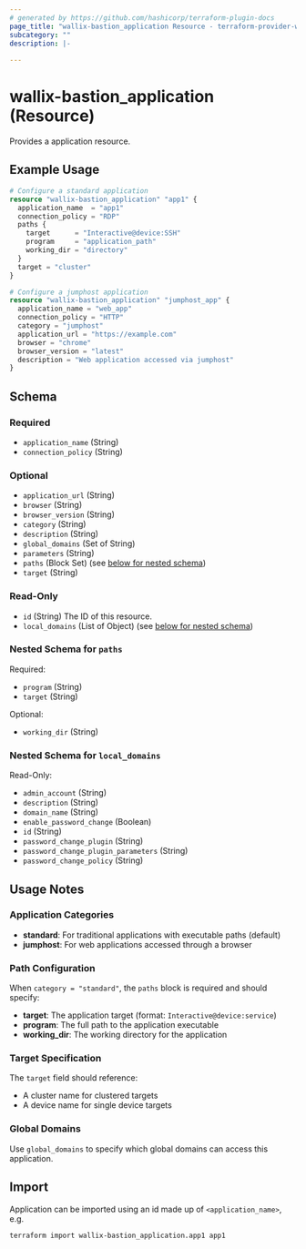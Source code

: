 ```yaml
---
# generated by https://github.com/hashicorp/terraform-plugin-docs
page_title: "wallix-bastion_application Resource - terraform-provider-wallix-bastion"
subcategory: ""
description: |-
    
---
```


# wallix-bastion_application (Resource)

Provides a application resource.

## Example Usage

```terraform
# Configure a standard application
resource "wallix-bastion_application" "app1" {
  application_name  = "app1"
  connection_policy = "RDP"
  paths {
    target      = "Interactive@device:SSH"
    program     = "application_path"
    working_dir = "directory"
  }
  target = "cluster"
}

# Configure a jumphost application
resource "wallix-bastion_application" "jumphost_app" {
  application_name = "web_app"
  connection_policy = "HTTP"
  category = "jumphost"
  application_url = "https://example.com"
  browser = "chrome"
  browser_version = "latest"
  description = "Web application accessed via jumphost"
}
```

<!-- schema generated by tfplugindocs -->
## Schema

### Required

- `application_name` (String)
- `connection_policy` (String)

### Optional

- `application_url` (String)
- `browser` (String)
- `browser_version` (String)
- `category` (String)
- `description` (String)
- `global_domains` (Set of String)
- `parameters` (String)
- `paths` (Block Set) (see [below for nested schema](#nestedblock--paths))
- `target` (String)

### Read-Only

- `id` (String) The ID of this resource.
- `local_domains` (List of Object) (see [below for nested schema](#nestedatt--local_domains))

<!-- markdownlint-disable-next-line MD033 -->
<a id="nestedblock--paths"></a>

### Nested Schema for `paths`

Required:

- `program` (String)
- `target` (String)

Optional:

- `working_dir` (String)

<!-- markdownlint-disable-next-line MD033 -->
<a id="nestedatt--local_domains"></a>

### Nested Schema for `local_domains`

Read-Only:

- `admin_account` (String)
- `description` (String)
- `domain_name` (String)
- `enable_password_change` (Boolean)
- `id` (String)
- `password_change_plugin` (String)
- `password_change_plugin_parameters` (String)
- `password_change_policy` (String)

## Usage Notes

### Application Categories

- **standard**: For traditional applications with executable paths (default)
- **jumphost**: For web applications accessed through a browser

### Path Configuration

When `category = "standard"`, the `paths` block is required and should specify:

- **target**: The application target (format: `Interactive@device:service`)
- **program**: The full path to the application executable
- **working_dir**: The working directory for the application

### Target Specification

The `target` field should reference:

- A cluster name for clustered targets
- A device name for single device targets

### Global Domains

Use `global_domains` to specify which global domains can access this application.

## Import

Application can be imported using an id made up of `<application_name>`, e.g.

```shell
terraform import wallix-bastion_application.app1 app1
```
